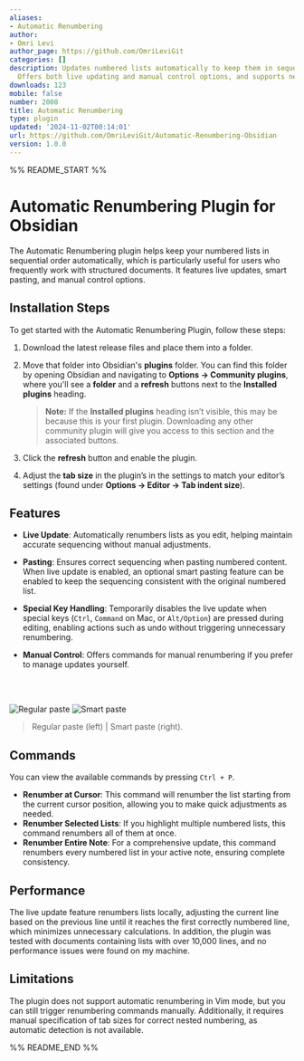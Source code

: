 ```yaml
---
aliases:
- Automatic Renumbering
author:
- Omri Levi
author_page: https://github.com/OmriLeviGit
categories: []
description: Updates numbered lists automatically to keep them in sequential order.
  Offers both live updating and manual control options, and supports nested lists.
downloads: 123
mobile: false
number: 2008
title: Automatic Renumbering
type: plugin
updated: '2024-11-02T00:14:01'
url: https://github.com/OmriLeviGit/Automatic-Renumbering-Obsidian
version: 1.0.0
---
```


%% README_START %%

# Automatic Renumbering Plugin for Obsidian

The Automatic Renumbering plugin helps keep your numbered lists in sequential order automatically, which is particularly useful for users who frequently work with structured documents. It features live updates, smart pasting, and manual control options.

## Installation Steps

To get started with the Automatic Renumbering Plugin, follow these steps:

1. Download the latest release files and place them into a folder.
2. Move that folder into Obsidian's **plugins** folder. You can find this folder by opening Obsidian and navigating to **Options → Community plugins**, where you'll see a **folder** and a **refresh** buttons next to the **Installed plugins** heading.

    > **Note:** If the **Installed plugins** heading isn’t visible, this may be because this is your first plugin. Downloading any other community plugin will give you access to this section and the associated buttons.

3. Click the **refresh** button and enable the plugin.
4. Adjust the **tab size** in the plugin’s in the settings to match your editor’s settings (found under **Options → Editor → Tab indent size**).

## Features

-   **Live Update**: Automatically renumbers lists as you edit, helping maintain accurate sequencing without manual adjustments.

-   **Pasting**: Ensures correct sequencing when pasting numbered content. When live update is enabled, an optional smart pasting feature can be enabled to keep the sequencing consistent with the original numbered list.

-   **Special Key Handling**: Temporarily disables the live update when special keys (`Ctrl`, `Command` on Mac, or `Alt/Option`) are pressed during editing, enabling actions such as undo without triggering unnecessary renumbering.

-   **Manual Control**: Offers commands for manual renumbering if you prefer to manage updates yourself.

<br>
<br>

![Regular paste](https://raw.githubusercontent.com/OmriLeviGit/Automatic-Renumbering-Obsidian/HEAD/resources/regular_paste.gif)
![Smart paste](https://raw.githubusercontent.com/OmriLeviGit/Automatic-Renumbering-Obsidian/HEAD/resources/smart_paste.gif)

> Regular paste (left) | Smart paste (right).

## Commands

You can view the available commands by pressing `Ctrl + P`.

-   **Renumber at Cursor**: This command will renumber the list starting from the current cursor position, allowing you to make quick adjustments as needed.
-   **Renumber Selected Lists**: If you highlight multiple numbered lists, this command renumbers all of them at once.
-   **Renumber Entire Note**: For a comprehensive update, this command renumbers every numbered list in your active note, ensuring complete consistency.

## Performance

The live update feature renumbers lists locally, adjusting the current line based on the previous line until it reaches the first correctly numbered line, which minimizes unnecessary calculations.
In addition, the plugin was tested with documents containing lists with over 10,000 lines, and no performance issues were found on my machine.

## Limitations

The plugin does not support automatic renumbering in Vim mode, but you can still trigger renumbering commands manually. Additionally, it requires manual specification of tab sizes for correct nested numbering, as automatic detection is not available.


%% README_END %%